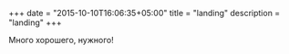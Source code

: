+++
date = "2015-10-10T16:06:35+05:00"
title = "landing"
description = "landing"
+++

Много хорошего, нужного!
